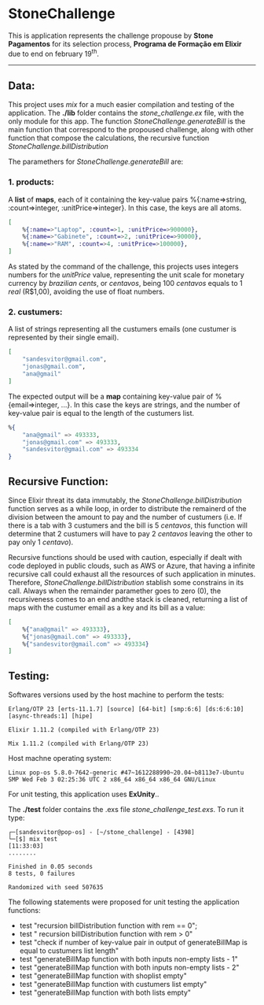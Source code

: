 # StoneChallenge

This is application represents the challenge propouse by **Stone Pagamentos** for its selection process, **Programa de Formação em Elixir** due to end on february 19<sup>th</sup>.

---


## **Data**:

This project uses *mix* for a much easier compilation and testing of the application. The **./lib** folder contains the *stone_challenge.ex* file, with the only module for this app. The function *StoneChallenge.generateBill* is the main function that correspond to the propoused challenge, along with other function that compose the calculations, the recursive function *StoneChallenge.billDistribution*

The paramethers for *StoneChallenge.generateBill* are:

### **1. products**:

A **list** of **maps**, each of it containing the key-value pairs %{:name=>string, :count=>integer, :unitPrice=>integer}. In this case, the keys are all atoms.

```elixir
[
    %{:name=>"Laptop", :count=>1, :unitPrice=>900000},
    %{:name=>"Gabinete", :count=>2, :unitPrice=>90000},
    %{:name=>"RAM", :count=>4, :unitPrice=>100000},
]
```

As stated by the command of the challenge, this projects uses integers numbers for the *unitPrice* value, representing the unit scale for monetary currency by *brazilian cents*, or *centavos*, being 100 *centavos* equals to 1 *real* (R$1,00), avoiding the use of float numbers.


### **2. custumers**:

A list of strings representing all the custumers emails (one custumer is represented by their single email).

```elixir
[
    "sandesvitor@gmail.com",
    "jonas@gmail.com",
    "ana@gmail"
]
```

The expected output will be a **map** containing key-value pair of %{email=>integer, ...}. In this case the keys are strings, and the number of key-value pair is equal to the length of the custumers list.

```elixir
%{
    "ana@gmail" => 493333,
    "jonas@gmail.com" => 493333,
    "sandesvitor@gmail.com" => 493334
}
```

## **Recursive Function**:

Since Elixir threat its data immutably, the *StoneChallenge.billDistribution* function serves as a while loop, in order to distribute the remainerd of the division between the amount to pay and the number of custumers (i.e. If there is a tab with 3 custumers and the bill is 5 *centavos*, this function will determine that 2 custumers will have to pay 2 *centavos* leaving the other to pay only 1 *centavo*).

Recursive functions should be used with caution, especially if dealt with code deployed in public clouds, such as AWS or Azure, that having a infinite recursive call could exhaust all the resources of such application in minutes. Therefore, *StoneChallenge.billDistribution* stablish some constrains in its call. Always when the remainder paramether goes to zero (0), the recursiveness comes to an end andthe stack is cleaned, returning a list of maps with the custumer email as a key and its bill as a value:

```elixir
[
    %{"ana@gmail" => 493333}, 
    %{"jonas@gmail.com" => 493333}, 
    %{"sandesvitor@gmail.com" => 493334}
]
```


## **Testing**:

Softwares versions used by the host machine to perform the tests:

```shell
Erlang/OTP 23 [erts-11.1.7] [source] [64-bit] [smp:6:6] [ds:6:6:10] [async-threads:1] [hipe]

Elixir 1.11.2 (compiled with Erlang/OTP 23)

Mix 1.11.2 (compiled with Erlang/OTP 23)
```

Host machne operating system:

```shell
Linux pop-os 5.8.0-7642-generic #47~1612288990~20.04~b8113e7-Ubuntu SMP Wed Feb 3 02:25:36 UTC 2 x86_64 x86_64 x86_64 GNU/Linux
```

For unit testing, this application uses **ExUnity**..

The **./test** folder contains the .exs file *stone_challenge_test.exs*. To run it type:

```shell
┌─[sandesvitor@pop-os] - [~/stone_challenge] - [4398]
└─[$] mix test
[11:33:03]
........

Finished in 0.05 seconds
8 tests, 0 failures

Randomized with seed 507635
```

The following statements were proposed for unit testing the application functions:

- test "recursion billDistribution function with rem == 0";
- test " recursion billDistribution function with rem > 0"
- test "check if number of key-value pair in output of generateBillMap is equal to custumers list length"
- test "generateBillMap function with both inputs non-empty lists - 1" 
- test "generateBillMap function with both inputs non-empty lists - 2" 
- test "generateBillMap function with shoplist empty"
- test "generateBillMap function with custumers list empty"
- test "generateBillMap function with both lists empty" 